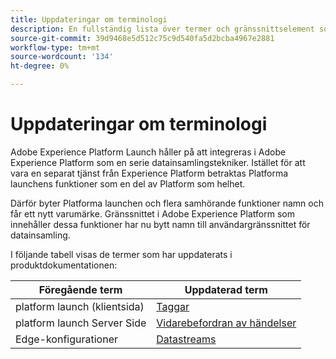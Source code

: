 ```yaml
---
title: Uppdateringar om terminologi
description: En fullständig lista över termer och gränssnittselement som påverkas av Adobe Experience Platform Launch omprofilering.
source-git-commit: 39d9468e5d512c75c9d540fa5d2bcba4967e2881
workflow-type: tm+mt
source-wordcount: '134'
ht-degree: 0%

---
```


# Uppdateringar om terminologi

Adobe Experience Platform Launch håller på att integreras i Adobe Experience Platform som en serie datainsamlingstekniker. Istället för att vara en separat tjänst från Experience Platform betraktas Platforma launchens funktioner som en del av Platform som helhet.

Därför byter Platforma launchen och flera samhörande funktioner namn och får ett nytt varumärke. Gränssnittet i Adobe Experience Platform som innehåller dessa funktioner har nu bytt namn till användargränssnittet för datainsamling.

I följande tabell visas de termer som har uppdaterats i produktdokumentationen:

| Föregående term | Uppdaterad term |
|---|---|
| platform launch (klientsida) | [Taggar](./home.md) |
| platform launch Server Side | [Vidarebefordran av händelser](./ui/event-forwarding/overview.md) |
| Edge-konfigurationer | [Datastreams](https://experienceleague.adobe.com/docs/experience-platform/edge/fundamentals/datastreams.html) |
